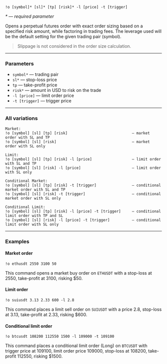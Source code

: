 ```
!o [symbol]* [sl]* [tp] [risk]* -l [price] -t [trigger]
```

*\* — required parameter*

Opens a perpetual futures order with exact order sizing based on a specified risk amount, while factoring in trading fees. The leverage used will be the default setting for the given trading pair (symbol).

> Slippage is not considered in the order size calculation.

---

### Parameters

- `symbol*` — trading pair
- `sl*` — stop-loss price
- `tp` — take-profit price
- `risk*` — amount in USD to risk on the trade
- `-l [price]` — limit order price
- `-t [trigger]` — trigger price

---

### All variations

```
Market:
!o [symbol] [sl] [tp] [risk]                             — market order with SL and TP
!o [symbol] [sl] [risk]                                  — market order with SL only

Limit:
!o [symbol] [sl] [tp] [risk] -l [price]                  — limit order with SL and TP
!o [symbol] [sl] [risk] -l [price]                       — limit order with SL only

Conditional Market:
!o [symbol] [sl] [tp] [risk] -t [trigger]                — conditional market order with SL and TP
!o [symbol] [sl] [risk] -t [trigger]                     — conditional market order with SL only

Conditional Limit:
!o [symbol] [sl] [tp] [risk] -l [price] -t [trigger]     — conditional limit order with TP and SL
!o [symbol] [sl] [risk] -l [price] -t [trigger]          — conditional limit order with SL only
```

---

### Examples

#### Market order

```
!o ethusdt 2550 3100 50
```

This command opens a market buy order on `ETHUSDT` with a stop-loss at 2550, take-profit at 3100, risking $50.

#### Limit order

```
!o suiusdt 3.13 2.33 600 -l 2.8
```

This command places a limit sell order on `SUIUSDT` with a price 2.8, stop-loss at 3.13, take-profit at 2.33, risking $600.

#### Conditional limit order

```
!o btcusdt 108200 112550 1500 -l 109000 -t 109100
```

This command places a conditional limit order (Long) on `BTCUSDT` with trigger price at 109100, limit order price 109000, stop-loss at 108200, take-profit 112550, risking $1500.
